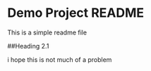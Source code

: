 # Demo Project README

This is a simple readme file

##Heading 2.1

i hope this is not much of a problem